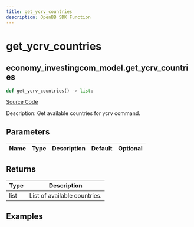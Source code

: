 ```yaml
---
title: get_ycrv_countries
description: OpenBB SDK Function
---
```


# get_ycrv_countries

## economy_investingcom_model.get_ycrv_countries

```python title='openbb_terminal/economy/investingcom_model.py'
def get_ycrv_countries() -> list:
```
[Source Code](https://github.com/OpenBB-finance/OpenBBTerminal/tree/main/openbb_terminal/economy/investingcom_model.py#L276)

Description: Get available countries for ycrv command.

## Parameters

| Name | Type | Description | Default | Optional |
| ---- | ---- | ----------- | ------- | -------- |

## Returns

| Type | Description |
| ---- | ----------- |
| list | List of available countries. |

## Examples

